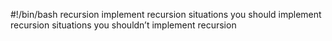 #!/bin/bash
recursion
implement recursion
situations you should implement recursion
situations you shouldn’t implement recursion
